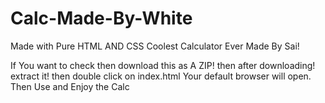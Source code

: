 # Calc-Made-By-White

Made with Pure HTML AND CSS
Coolest Calculator Ever Made By Sai!



If You want to check then download this as A ZIP! then after downloading! extract it! then double click on index.html
Your default browser will open. Then Use and Enjoy the Calc
